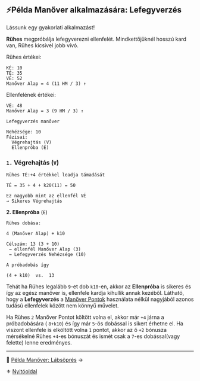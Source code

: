 ## ⚡Példa Manőver alkalmazására: Lefegyverzés

Lássunk egy  gyakorlati alkalmazást!

**Rühes** megpróbálja lefegyverezni ellenfelét. Mindkettőjüknél hosszú kard van, Rühes kicsivel jobb vívó.

Rühes értékei:

```
KÉ: 10
TÉ: 35
VÉ: 52
Manőver Alap = 4 (11 HM / 3) ↑
```

Ellenfelének értékei:

```
VÉ: 48
Manőver Alap = 3 (9 HM / 3) ↑
```

```
Lefegyverzés manőver

Nehézsége: 10
Fázisai: 
  Végrehajtás (V)
  Ellenpróba (E)

```

### `1.` Végrehajtás (`V`)

```
Rühes TÉ:+4 értékkel leadja támadását

TÉ = 35 + 4 + k20(11) = 50

Ez nagyobb mint az ellenfél VÉ
→ Sikeres Végrehajtás
```


**2. Ellenpróba**  (`E`)

```
Rühes dobása:

4 (Manőver Alap) + k10

Célszám: 13 (3 + 10)
 → ellenfél Manőver Alap (3)
 → Lefegyverzés Nehézsége (10)
```

```
A próbadobás így

(4 + k10)  vs.  13
```

Tehát ha Rühes legalább  `9`-et dob  `k10`-en, akkor az **Ellenpróba** is sikeres és így az egész manőver is, ellenfele kardja kihullik annak kezéből. Látható, hogy a **Lefegyverzés** a [Manőver Pontok](066_02_manover_pontok.md) használata nélkül nagyjából azonos tudású ellenfelek között nem könnyű művelet.

Ha Rühes `2` Manőver Pontot költött volna el, akkor már `+4` járna a próbadobására ( `8+k10`) és így már `5`-ös dobással is sikert érhetne el. Ha viszont ellenfele is elköltött volna `1` pontot, akkor az ő `+2` bónusza mérsékelné Rühes `+4`-es bónuszát és ismét csak a `7`-es dobással(vagy felette) lenne eredményes.

---

🔗 [Példa Manőver: Lábsöprés](066_08_02_pelda_manover_lapsopres.md) →

⚜️ [Nyitóoldal](start.md#6-harcrendszer-%EF%B8%8F)
